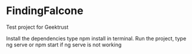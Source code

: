 # FindingFalcone
 
Test project for Geektrust

Install the dependencies type npm install in terminal.
Run the project, type ng serve or npm start if ng serve is not working
